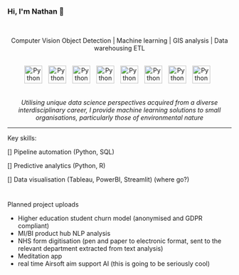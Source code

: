 ### Hi, I'm Nathan 👋

<br/>
<p align="center">
  <href="#">Computer Vision Object Detection</a> |
  <href="#">Machine learning</a> |
  <href="#">GIS analysis</a> |
  <href="#">Data warehousing ETL</a>
  <br><br>
</p>
<p align="center">
<img align="centre" alt="Python" width="40px" style="padding-right:10px;" src="https://cdn.jsdelivr.net/gh/devicons/devicon/icons/microsoftsqlserver/microsoftsqlserver-plain-wordmark.svg" /> 
<img align="centre" alt="Python" width="40px" style="padding-right:10px;" src= "https://cdn.jsdelivr.net/gh/devicons/devicon/icons/selenium/selenium-original.svg" />
<img align="centre" alt="Python" width="40px" style="padding-right:10px;" src= "https://cdn.jsdelivr.net/gh/devicons/devicon/icons/python/python-plain.svg" /> 
<img align="centre" alt="Python" width="40px" style="padding-right:10px;" src= "https://cdn.jsdelivr.net/gh/devicons/devicon/icons/rstudio/rstudio-original.svg" />
<img align="centre" alt="Python" width="40px" style="padding-right:10px;" src= "https://cdn.jsdelivr.net/gh/devicons/devicon/icons/jupyter/jupyter-original-wordmark.svg" />
<img align="centre" alt="Python" width="40px" style="padding-right:10px;" src= "https://cdn.jsdelivr.net/gh/devicons/devicon/icons/pandas/pandas-original-wordmark.svg" />
<img align="centre" alt="Python" width="40px" style="padding-right:10px;" src= "https://cdn.jsdelivr.net/gh/devicons/devicon/icons/slack/slack-original.svg" />
<img align="centre" alt="Python" width="40px" style="padding-right:10px;" src= "https://cdn.jsdelivr.net/gh/devicons/devicon/icons/tensorflow/tensorflow-original.svg" />
  <br><br>
</p>
<p align="center"><i> 
  Utilising unique data science perspectives acquired from a diverse interdisciplinary career, I provide machine learning solutions to small organisations,          particularly those of environmental nature</i>
</p>

---
Key skills:

[] Pipeline automation (Python, SQL)

[] Predictive analytics (Python, R)
   
[] Data visualisation (Tableau, PowerBI, Streamlit) (where go?)

#

Planned project uploads
- Higher education student churn model (anonymised and GDPR compliant)
- MI/BI product hub NLP analysis
- NHS form digitisation (pen and paper to electronic format, sent to the relevant department extracted from text analysis)
- Meditation app
- real time Airsoft aim support AI (this is going to be seriously cool)

